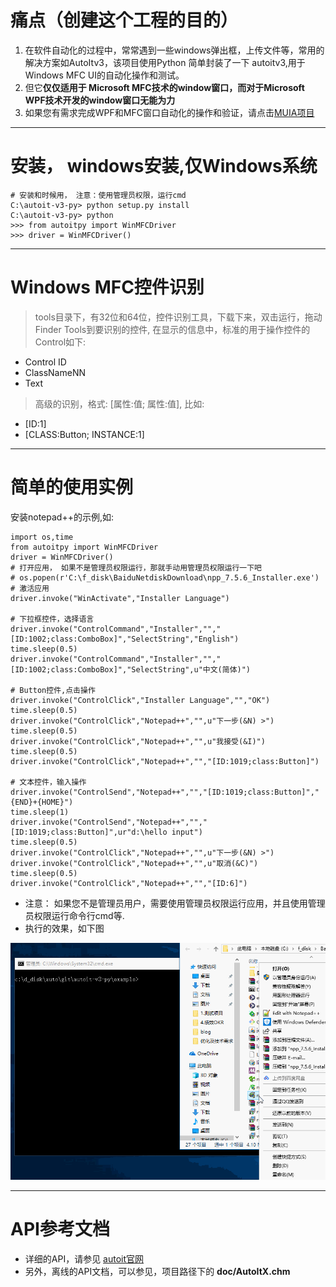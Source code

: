 # 痛点（创建这个工程的目的）

1. 在软件自动化的过程中，常常遇到一些windows弹出框，上传文件等，常用的解决方案如AutoItv3，该项目使用Python 简单封装了一下 autoitv3,用于Windows MFC UI的自动化操作和测试。
2. 但它**仅仅适用于 Microsoft MFC技术的window窗口，而对于Microsoft WPF技术开发的window窗口无能为力**
3. 如果您有需求完成WPF和MFC窗口自动化的操作和验证，请点击[MUIA项目](https://github.com/RockFeng0/muiapy)


* * *
# 安装， windows安装,仅Windows系统

```
# 安装和时候用， 注意：使用管理员权限，运行cmd
C:\autoit-v3-py> python setup.py install
C:\autoit-v3-py> python
>>> from autoitpy import WinMFCDriver
>>> driver = WinMFCDriver()
```

* * *
# Windows MFC控件识别
> tools目录下，有32位和64位，控件识别工具，下载下来，双击运行，拖动 Finder Tools到要识别的控件,
在显示的信息中，标准的用于操作控件的Control如下:
- Control ID 
- ClassNameNN 
- Text

> 高级的识别，格式:  [属性:值; 属性:值], 比如:
- [ID:1]
- [CLASS:Button; INSTANCE:1]


* * *
# 简单的使用实例
安装notepad++的示例,如:

```
import os,time
from autoitpy import WinMFCDriver
driver = WinMFCDriver()
# 打开应用， 如果不是管理员权限运行，那就手动用管理员权限运行一下吧 
# os.popen(r'C:\f_disk\BaiduNetdiskDownload\npp_7.5.6_Installer.exe')
# 激活应用
driver.invoke("WinActivate","Installer Language")

# 下拉框控件，选择语言
driver.invoke("ControlCommand","Installer","","[ID:1002;class:ComboBox]","SelectString","English")
time.sleep(0.5)
driver.invoke("ControlCommand","Installer","","[ID:1002;class:ComboBox]","SelectString",u"中文(简体)")

# Button控件,点击操作
driver.invoke("ControlClick","Installer Language","","OK")
time.sleep(0.5)
driver.invoke("ControlClick","Notepad++","",u"下一步(&N) >")
time.sleep(0.5)
driver.invoke("ControlClick","Notepad++","",u"我接受(&I)")
time.sleep(0.5)
driver.invoke("ControlClick","Notepad++","","[ID:1019;class:Button]")

# 文本控件，输入操作
driver.invoke("ControlSend","Notepad++","","[ID:1019;class:Button]","{END}+{HOME}")
time.sleep(1)
driver.invoke("ControlSend","Notepad++","","[ID:1019;class:Button]",ur"d:\hello input")
time.sleep(0.5)
driver.invoke("ControlClick","Notepad++","",u"下一步(&N) >")
driver.invoke("ControlClick","Notepad++","",u"取消(&C)")
time.sleep(0.5)
driver.invoke("ControlClick","Notepad++","","[ID:6]")
```

- 注意： 如果您不是管理员用户，需要使用管理员权限运行应用，并且使用管理员权限运行命令行cmd等.
- 执行的效果，如下图

![](https://github.com/RockFeng0/autoit-v3-py/raw/master/example/mfc_auto_example.gif)
 

* * *
# API参考文档

- 详细的API，请参见 [autoit官网](https://www.autoitscript.com/site/autoit/)
- 另外，离线的API文档，可以参见，项目路径下的 **doc/AutoItX.chm**









